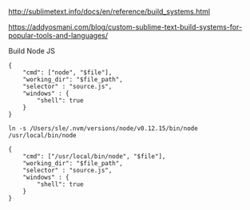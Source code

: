 http://sublimetext.info/docs/en/reference/build_systems.html

https://addyosmani.com/blog/custom-sublime-text-build-systems-for-popular-tools-and-languages/

Build Node JS
```
{
    "cmd": ["node", "$file"],
    "working_dir": "$file_path",
    "selector" : "source.js",
    "windows" : {
        "shell": true
    }
}
```



`ln -s /Users/sle/.nvm/versions/node/v0.12.15/bin/node /usr/local/bin/node`

```
{
    "cmd": ["/usr/local/bin/node", "$file"],
    "working_dir": "$file_path",
    "selector" : "source.js",
    "windows" : {
        "shell": true
    }
}
```
